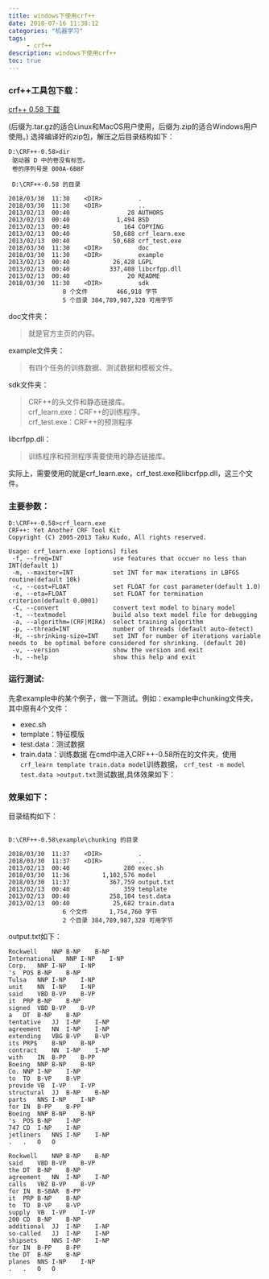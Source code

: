```yaml
---
title: windows下使用crf++
date: 2018-07-16 11:38:12
categories: "机器学习"
tags:
     - crf++
description: windows下使用crf++
toc: true
---
```


### crf++工具包下载：

[crf++ 0.58 下载](https://drive.google.com/drive/folders/0B4y35FiV1wh7fngteFhHQUN2Y1B5eUJBNHZUemJYQV9VWlBUb3JlX0xBdWVZTWtSbVBneU0)

(后缀为.tar.gz的适合Linux和MacOS用户使用，后缀为.zip的适合Windows用户使用。)
选择编译好的zip包，解压之后目录结构如下：


<!--more-->


```
D:\CRF++-0.58>dir
 驱动器 D 中的卷没有标签。
 卷的序列号是 000A-6B8F

 D:\CRF++-0.58 的目录

2018/03/30  11:30    <DIR>          .
2018/03/30  11:30    <DIR>          ..
2013/02/13  00:40                28 AUTHORS
2013/02/13  00:40             1,494 BSD
2013/02/13  00:40               164 COPYING
2013/02/13  00:40            50,688 crf_learn.exe
2013/02/13  00:40            50,688 crf_test.exe
2018/03/30  11:30    <DIR>          doc
2018/03/30  11:30    <DIR>          example
2013/02/13  00:40            26,428 LGPL
2013/02/13  00:40           337,408 libcrfpp.dll
2013/02/13  00:40                20 README
2018/03/30  11:30    <DIR>          sdk
               8 个文件        466,918 字节
               5 个目录 384,789,987,328 可用字节

```

doc文件夹：
> 就是官方主页的内容。

example文件夹：
> 有四个任务的训练数据、测试数据和模板文件。    

sdk文件夹：
> CRF++的头文件和静态链接库。   
 crf_learn.exe：CRF++的训练程序。    
 crf_test.exe：CRF++的预测程序    

libcrfpp.dll：
> 训练程序和预测程序需要使用的静态链接库。

实际上，需要使用的就是crf_learn.exe，crf_test.exe和libcrfpp.dll，这三个文件。

### 主要参数：
```
D:\CRF++-0.58>crf_learn.exe
CRF++: Yet Another CRF Tool Kit
Copyright (C) 2005-2013 Taku Kudo, All rights reserved.

Usage: crf_learn.exe [options] files
 -f, --freq=INT              use features that occuer no less than INT(default 1)
 -m, --maxiter=INT           set INT for max iterations in LBFGS routine(default 10k)
 -c, --cost=FLOAT            set FLOAT for cost parameter(default 1.0)
 -e, --eta=FLOAT             set FLOAT for termination criterion(default 0.0001)
 -C, --convert               convert text model to binary model
 -t, --textmodel             build also text model file for debugging
 -a, --algorithm=(CRF|MIRA)  select training algorithm
 -p, --thread=INT            number of threads (default auto-detect)
 -H, --shrinking-size=INT    set INT for number of iterations variable needs to  be optimal before considered for shrinking. (default 20)
 -v, --version               show the version and exit
 -h, --help                  show this help and exit
```


### 运行测试:
先拿example中的某个例子，做一下测试。例如：example中chunking文件夹，其中原有4个文件：

  * exec.sh
  * template：特征模版
  * test.data：测试数据
  * train.data：训练数据
在cmd中进入CRF++-0.58所在的文件夹，使用`crf_learn template train.data model`训练数据，
`crf_test -m model test.data >output.txt`测试数据,具体效果如下：


### 效果如下：
目录结构如下：
```

D:\CRF++-0.58\example\chunking 的目录

2018/03/30  11:37    <DIR>          .
2018/03/30  11:37    <DIR>          ..
2013/02/13  00:40               280 exec.sh
2018/03/30  11:36         1,102,576 model
2018/03/30  11:37           367,759 output.txt
2013/02/13  00:40               359 template
2013/02/13  00:40           258,104 test.data
2013/02/13  00:40            25,682 train.data
               6 个文件      1,754,760 字节
               2 个目录 384,789,987,328 可用字节

```

output.txt如下：
```
Rockwell	NNP	B-NP	B-NP
International	NNP	I-NP	I-NP
Corp.	NNP	I-NP	I-NP
's	POS	B-NP	B-NP
Tulsa	NNP	I-NP	I-NP
unit	NN	I-NP	I-NP
said	VBD	B-VP	B-VP
it	PRP	B-NP	B-NP
signed	VBD	B-VP	B-VP
a	DT	B-NP	B-NP
tentative	JJ	I-NP	I-NP
agreement	NN	I-NP	I-NP
extending	VBG	B-VP	B-VP
its	PRP$	B-NP	B-NP
contract	NN	I-NP	I-NP
with	IN	B-PP	B-PP
Boeing	NNP	B-NP	B-NP
Co.	NNP	I-NP	I-NP
to	TO	B-VP	B-VP
provide	VB	I-VP	I-VP
structural	JJ	B-NP	B-NP
parts	NNS	I-NP	I-NP
for	IN	B-PP	B-PP
Boeing	NNP	B-NP	B-NP
's	POS	B-NP	I-NP
747	CD	I-NP	I-NP
jetliners	NNS	I-NP	I-NP
.	.	O	O

Rockwell	NNP	B-NP	B-NP
said	VBD	B-VP	B-VP
the	DT	B-NP	B-NP
agreement	NN	I-NP	I-NP
calls	VBZ	B-VP	B-VP
for	IN	B-SBAR	B-PP
it	PRP	B-NP	B-NP
to	TO	B-VP	B-VP
supply	VB	I-VP	I-VP
200	CD	B-NP	B-NP
additional	JJ	I-NP	I-NP
so-called	JJ	I-NP	I-NP
shipsets	NNS	I-NP	I-NP
for	IN	B-PP	B-PP
the	DT	B-NP	B-NP
planes	NNS	I-NP	I-NP
.	.	O	O
```
